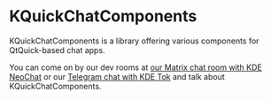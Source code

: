 # KQuickChatComponents

KQuickChatComponents is a library offering various components for QtQuick-based chat apps.

You can come on by our dev rooms at [our Matrix chat room with KDE NeoChat](https://matrix.to/#/#chatlib:kde.org?via=kde.org&via=opensuse.org&via=matrix.org) or our [Telegram chat with KDE Tok](https://t.me/joinchat/aCp_Uj0vxgZkYmFh) and talk about KQuickChatComponents.
